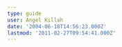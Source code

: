 ```yaml
---
type: guide
user: Angel Killah
date: '2004-06-18T14:56:23.000Z'
lastmod: '2011-02-27T09:54:41.000Z'
---
```


